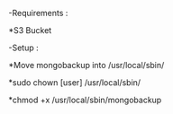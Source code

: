 -Requirements :

*S3 Bucket


-Setup :

*Move mongobackup into /usr/local/sbin/

*sudo chown [user] /usr/local/sbin/

*chmod +x /usr/local/sbin/mongobackup

